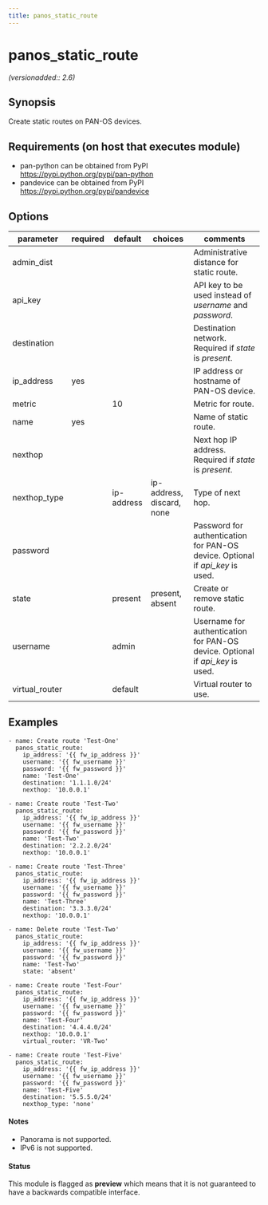 ```yaml
---
title: panos_static_route
---
```

# panos_static_route

_(versionadded:: 2.6)_


## Synopsis

Create static routes on PAN-OS devices.


## Requirements (on host that executes module)

- pan-python can be obtained from PyPI https://pypi.python.org/pypi/pan-python
- pandevice can be obtained from PyPI https://pypi.python.org/pypi/pandevice

## Options

| parameter | required | default | choices | comments |
| --- | --- | --- | --- | --- |
| admin_dist |  |  |  | Administrative distance for static route. |
| api_key |  |  |  | API key to be used instead of *username* and *password*. |
| destination |  |  |  | Destination network.  Required if *state* is *present*. |
| ip_address | yes |  |  | IP address or hostname of PAN-OS device. |
| metric |  | 10 |  | Metric for route. |
| name | yes |  |  | Name of static route. |
| nexthop |  |  |  | Next hop IP address.  Required if *state* is *present*. |
| nexthop_type |  | ip-address | ip-address, discard, none | Type of next hop. |
| password |  |  |  | Password for authentication for PAN-OS device.  Optional if *api_key* is used. |
| state |  | present | present, absent | Create or remove static route. |
| username |  | admin |  | Username for authentication for PAN-OS device.  Optional if *api_key* is used. |
| virtual_router |  | default |  | Virtual router to use. |

## Examples

    - name: Create route 'Test-One'
      panos_static_route:
        ip_address: '{{ fw_ip_address }}'
        username: '{{ fw_username }}'
        password: '{{ fw_password }}'
        name: 'Test-One'
        destination: '1.1.1.0/24'
        nexthop: '10.0.0.1'

    - name: Create route 'Test-Two'
      panos_static_route:
        ip_address: '{{ fw_ip_address }}'
        username: '{{ fw_username }}'
        password: '{{ fw_password }}'
        name: 'Test-Two'
        destination: '2.2.2.0/24'
        nexthop: '10.0.0.1'

    - name: Create route 'Test-Three'
      panos_static_route:
        ip_address: '{{ fw_ip_address }}'
        username: '{{ fw_username }}'
        password: '{{ fw_password }}'
        name: 'Test-Three'
        destination: '3.3.3.0/24'
        nexthop: '10.0.0.1'

    - name: Delete route 'Test-Two'
      panos_static_route:
        ip_address: '{{ fw_ip_address }}'
        username: '{{ fw_username }}'
        password: '{{ fw_password }}'
        name: 'Test-Two'
        state: 'absent'

    - name: Create route 'Test-Four'
      panos_static_route:
        ip_address: '{{ fw_ip_address }}'
        username: '{{ fw_username }}'
        password: '{{ fw_password }}'
        name: 'Test-Four'
        destination: '4.4.4.0/24'
        nexthop: '10.0.0.1'
        virtual_router: 'VR-Two'

    - name: Create route 'Test-Five'
      panos_static_route:
        ip_address: '{{ fw_ip_address }}'
        username: '{{ fw_username }}'
        password: '{{ fw_password }}'
        name: 'Test-Five'
        destination: '5.5.5.0/24'
        nexthop_type: 'none'

#### Notes

- Panorama is not supported.
- IPv6 is not supported.



#### Status

This module is flagged as **preview** which means that it is not guaranteed to have a backwards compatible interface.

